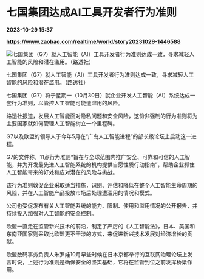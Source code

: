 # 七国集团达成AI工具开发者行为准则

**2023-10-29 15:37**

**https://www.zaobao.com/realtime/world/story20231029-1446588**

![七国集团（G7）就人工智能（AI）工具开发者行为准则达成一致，寻求减轻人工智能的风险和潜在滥用。（路透社）](https://static.zaobao.com/s3fs-public/styles/article_large_full/public/articles/2023/10/29/2023-10-11T194402Z1053069684RC2WH3AZNJBGRTRMADP3OPENAI-DEVELOPER_0.JPG?itok=2AoYYYrK "七国集团（G7）就人工智能（AI）工具开发者行为准则达成一致，寻求减轻人工智能的风险和潜在滥用。（路透社）")

七国集团（G7）就人工智能（AI）工具开发者行为准则达成一致，寻求减轻人工智能的风险和潜在滥用。（路透社）

七国集团（G7）将于星期一（10月30日）就企业开发人工智能（AI）系统达成一套行为准则，以管控人工智能可能遭滥用的风险。

路透社报道，发展人工智能面对隐私问题和安全风险，这份非强制的行为准则将为主要国家就如何管理人工智能树立一个里程碑。

G7以及欧盟的领导人于今年5月在“广岛人工智能进程”的部长级论坛上启动这一进程。

G7的文件称，11点行为准则“旨在与全球范围内推广安全、可靠和可信的人工智能，并为开发最先进人工智能系统的机构提供自愿性质行动指南”，帮助企业抓住人工智能带来的好处和应对潜在的风险与挑战。

该行为准则敦促企业采取适当措施，识别、评估和降低在整个人工智能生命周期的风险，并在人工智能产品投放市场后处理遭滥用的情况和模式。

公司也受促发布有关人工智能系统的能力、限制、使用和滥用情况的公开报告，并持续投入加强对人工智能的安全控制。

欧盟一直走在监管新兴技术的前沿，制定了严厉的《人工智能法》，日本、美国和东南亚国家则采取比欧盟更不干涉的方式，来促进新兴技术发展对经济增长的贡献。

欧盟数码事务负责人朱罗娃10月早些时候在日本京都举行的互联网治理论坛上发言时说，上述行为准则是确保安全的坚实基础，它将在监管到位之前发挥桥梁作用。